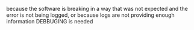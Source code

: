 because the software is breaking in a way that was not expected and the error is not being logged, or because logs are not providing enough information DEBBUGING is needed

